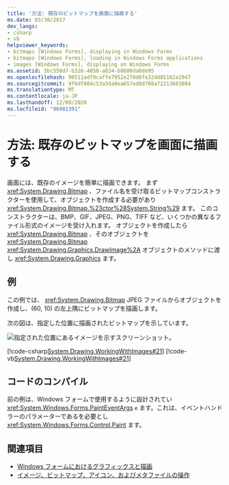 ```yaml
---
title: '方法: 既存のビットマップを画面に描画する'
ms.date: 03/30/2017
dev_langs:
- csharp
- vb
helpviewer_keywords:
- bitmaps [Windows Forms], displaying in Windows Forms
- bitmaps [Windows Forms], loading in Windows Forms applications
- images [Windows Forms], displaying on Windows Forms
ms.assetid: 5bc558d7-b326-4050-a834-b8600da0de95
ms.openlocfilehash: 90511adf9caffe7952e270d6fe32dd85162a29d7
ms.sourcegitcommit: 9f6df084c53a3da0ea657ed0d708a72213683084
ms.translationtype: MT
ms.contentlocale: ja-JP
ms.lasthandoff: 12/09/2020
ms.locfileid: "96981391"
---
```

# <a name="how-to-draw-an-existing-bitmap-to-the-screen"></a>方法: 既存のビットマップを画面に描画する
画面には、既存のイメージを簡単に描画できます。 まず <xref:System.Drawing.Bitmap> 、ファイル名を受け取るビットマップコンストラクターを使用して、オブジェクトを作成する必要があり <xref:System.Drawing.Bitmap.%23ctor%28System.String%29> ます。 このコンストラクターは、BMP、GIF、JPEG、PNG、TIFF など、いくつかの異なるファイル形式のイメージを受け入れます。 オブジェクトを作成したら <xref:System.Drawing.Bitmap> 、そのオブジェクトを <xref:System.Drawing.Bitmap> <xref:System.Drawing.Graphics.DrawImage%2A> オブジェクトのメソッドに渡し <xref:System.Drawing.Graphics> ます。  
  
## <a name="example"></a>例  
 この例では、 <xref:System.Drawing.Bitmap> JPEG ファイルからオブジェクトを作成し、(60, 10) の左上隅にビットマップを描画します。  
  
 次の図は、指定した位置に描画されたビットマップを示しています。  
  
 ![指定された位置にあるイメージを示すスクリーンショット。](./media/how-to-draw-an-existing-bitmap-to-the-screen/bitmap-specified-position.png)  
  
 [!code-csharp[System.Drawing.WorkingWithImages#21](~/samples/snippets/csharp/VS_Snippets_Winforms/System.Drawing.WorkingWithImages/CS/Class1.cs#21)]
 [!code-vb[System.Drawing.WorkingWithImages#21](~/samples/snippets/visualbasic/VS_Snippets_Winforms/System.Drawing.WorkingWithImages/VB/Class1.vb#21)]  
  
## <a name="compiling-the-code"></a>コードのコンパイル  
 前の例は、Windows フォームで使用するように設計されてい <xref:System.Windows.Forms.PaintEventArgs> `e` ます。これは、イベントハンドラーのパラメーターであるを必要とし <xref:System.Windows.Forms.Control.Paint> ます。  
  
## <a name="see-also"></a>関連項目

- [Windows フォームにおけるグラフィックスと描画](graphics-and-drawing-in-windows-forms.md)
- [イメージ、ビットマップ、アイコン、およびメタファイルの操作](working-with-images-bitmaps-icons-and-metafiles.md)
